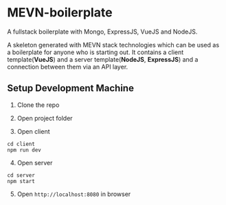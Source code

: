 # MEVN-boilerplate
A fullstack boilerplate with Mongo, ExpressJS, VueJS and NodeJS.

A skeleton generated with MEVN stack technologies which can be used as a boilerplate for anyone who is starting out. It contains a client template(**VueJS**) and a server template(**NodeJS**, **ExpressJS**) and a connection between them via an API layer.

## Setup Development Machine
1. Clone the repo

2. Open project folder

3. Open client
```
cd client
npm run dev
```

4. Open server
```
cd server
npm start
```

5. Open `http://localhost:8080` in browser
